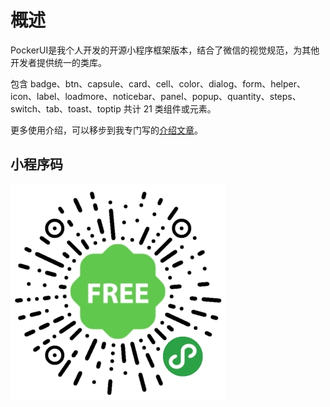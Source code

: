 

# 概述

PockerUI是我个人开发的开源小程序框架版本，结合了微信的视觉规范，为其他开发者提供统一的类库。

包含 badge、btn、capsule、card、cell、color、dialog、form、helper、icon、label、loadmore、noticebar、panel、popup、quantity、steps、switch、tab、toast、toptip 共计 21 类组件或元素。

更多使用介绍，可以移步到我专门写的<a href="http://blog.csdn.net/Wu_shuxuan/article/details/78264125">介绍文章</a>。

## 小程序码

![](https://github.com/wushuxuan/Resources/blob/master/image/pockerUI1.jpg)
